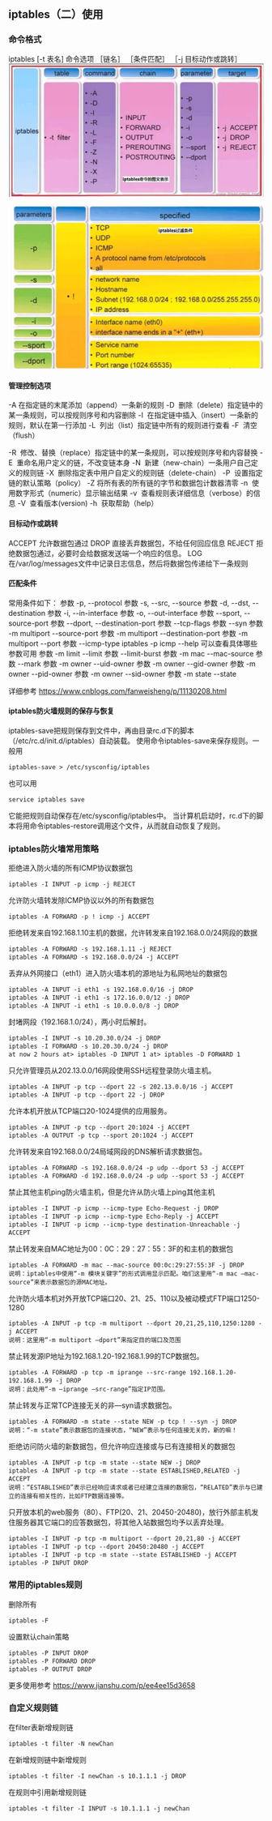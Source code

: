 ## iptables（二）使用
### 命令格式
iptables [-t 表名] 命令选项 ［链名］ ［条件匹配］ ［-j 目标动作或跳转］
![](images/iptables使用.png)

![](images/iptablesparm.png)

#### 管理控制选项
-A  在指定链的末尾添加（append）一条新的规则
-D  删除（delete）指定链中的某一条规则，可以按规则序号和内容删除
-I  在指定链中插入（insert）一条新的规则，默认在第一行添加
-L  列出（list）指定链中所有的规则进行查看
-F  清空（flush）

-R  修改、替换（replace）指定链中的某一条规则，可以按规则序号和内容替换
-E  重命名用户定义的链，不改变链本身
-N  新建（new-chain）一条用户自己定义的规则链
-X  删除指定表中用户自定义的规则链（delete-chain）
-P  设置指定链的默认策略（policy）
-Z  将所有表的所有链的字节和数据包计数器清零
-n  使用数字形式（numeric）显示输出结果
-v  查看规则表详细信息（verbose）的信息
-V  查看版本(version)
-h  获取帮助（help）

#### 目标动作或跳转
ACCEPT 允许数据包通过
DROP 直接丢弃数据包，不给任何回应信息
REJECT 拒绝数据包通过，必要时会给数据发送端一个响应的信息。
LOG在/var/log/messages文件中记录日志信息，然后将数据包传递给下一条规则

#### 匹配条件
常用条件如下：
参数 -p, --protocol
参数 -s, --src, --source
参数 -d, --dst, --destination
参数 -i, --in-interface
参数 -o, --out-interface
参数 --sport, --source-port
参数 --dport, --destination-port
参数 --tcp-flags
参数 --syn
参数 -m multiport --source-port
参数 -m multiport --destination-port
参数 -m multiport --port
参数 --icmp-type
iptables -p icmp --help 可以查看具体哪些参数可用
参数 -m limit --limit
参数 --limit-burst
参数 -m mac --mac-source
参数 --mark
参数 -m owner --uid-owner
参数 -m owner --gid-owner
参数 -m owner --pid-owner
参数 -m owner --sid-owner
参数 -m state --state

详细参考
https://www.cnblogs.com/fanweisheng/p/11130208.html

#### iptables防火墙规则的保存与恢复
iptables-save把规则保存到文件中，再由目录rc.d下的脚本（/etc/rc.d/init.d/iptables）自动装载。
使用命令iptables-save来保存规则。一般用
```
iptables-save > /etc/sysconfig/iptables
```
也可以用
```
service iptables save
```
它能把规则自动保存在/etc/sysconfig/iptables中。
当计算机启动时，rc.d下的脚本将用命令iptables-restore调用这个文件，从而就自动恢复了规则。


### iptables防火墙常用策略
拒绝进入防火墙的所有ICMP协议数据包
```
iptables -I INPUT -p icmp -j REJECT
```
允许防火墙转发除ICMP协议以外的所有数据包 
```
iptables -A FORWARD -p ! icmp -j ACCEPT
```
拒绝转发来自192.168.1.10主机的数据，允许转发来自192.168.0.0/24网段的数据
```
iptables -A FORWARD -s 192.168.1.11 -j REJECT
iptables -A FORWARD -s 192.168.0.0/24 -j ACCEPT
```
丢弃从外网接口（eth1）进入防火墙本机的源地址为私网地址的数据包
```
iptables -A INPUT -i eth1 -s 192.168.0.0/16 -j DROP
iptables -A INPUT -i eth1 -s 172.16.0.0/12 -j DROP
iptables -A INPUT -i eth1 -s 10.0.0.0/8 -j DROP
```
封堵网段（192.168.1.0/24），两小时后解封。
```
iptables -I INPUT -s 10.20.30.0/24 -j DROP
iptables -I FORWARD -s 10.20.30.0/24 -j DROP
at now 2 hours at> iptables -D INPUT 1 at> iptables -D FORWARD 1
```
只允许管理员从202.13.0.0/16网段使用SSH远程登录防火墙主机。
```
iptables -A INPUT -p tcp --dport 22 -s 202.13.0.0/16 -j ACCEPT
iptables -A INPUT -p tcp --dport 22 -j DROP
```
允许本机开放从TCP端口20-1024提供的应用服务。
```
iptables -A INPUT -p tcp --dport 20:1024 -j ACCEPT
iptables -A OUTPUT -p tcp --sport 20:1024 -j ACCEPT
```
允许转发来自192.168.0.0/24局域网段的DNS解析请求数据包。
```
iptables -A FORWARD -s 192.168.0.0/24 -p udp --dport 53 -j ACCEPT
iptables -A FORWARD -d 192.168.0.0/24 -p udp --sport 53 -j ACCEPT
```
禁止其他主机ping防火墙主机，但是允许从防火墙上ping其他主机
```
iptables -I INPUT -p icmp --icmp-type Echo-Request -j DROP
iptables -I INPUT -p icmp --icmp-type Echo-Reply -j ACCEPT
iptables -I INPUT -p icmp --icmp-type destination-Unreachable -j ACCEPT
```
禁止转发来自MAC地址为00：0C：29：27：55：3F的和主机的数据包
```
iptables -A FORWARD -m mac --mac-source 00:0c:29:27:55:3F -j DROP
说明：iptables中使用“-m 模块关键字”的形式调用显示匹配。咱们这里用“-m mac –mac-source”来表示数据包的源MAC地址。
```
允许防火墙本机对外开放TCP端口20、21、25、110以及被动模式FTP端口1250-1280
```
iptables -A INPUT -p tcp -m multiport --dport 20,21,25,110,1250:1280 -j ACCEPT
说明：这里用“-m multiport –dport”来指定目的端口及范围
```
禁止转发源IP地址为192.168.1.20-192.168.1.99的TCP数据包。
```
iptables -A FORWARD -p tcp -m iprange --src-range 192.168.1.20-192.168.1.99 -j DROP
说明：此处用“-m –iprange –src-range”指定IP范围。
```
禁止转发与正常TCP连接无关的非—syn请求数据包。
```
iptables -A FORWARD -m state --state NEW -p tcp ! --syn -j DROP
说明：“-m state”表示数据包的连接状态，“NEW”表示与任何连接无关的，新的嘛！
```
拒绝访问防火墙的新数据包，但允许响应连接或与已有连接相关的数据包
```
iptables -A INPUT -p tcp -m state --state NEW -j DROP
iptables -A INPUT -p tcp -m state --state ESTABLISHED,RELATED -j ACCEPT
说明：“ESTABLISHED”表示已经响应请求或者已经建立连接的数据包，“RELATED”表示与已建立的连接有相关性的，比如FTP数据连接等。
```
只开放本机的web服务（80）、FTP(20、21、20450-20480)，放行外部主机发住服务器其它端口的应答数据包，将其他入站数据包均予以丢弃处理。
```
iptables -I INPUT -p tcp -m multiport --dport 20,21,80 -j ACCEPT
iptables -I INPUT -p tcp --dport 20450:20480 -j ACCEPT
iptables -I INPUT -p tcp -m state --state ESTABLISHED -j ACCEPT
iptables -P INPUT DROP
```

### 常用的iptables规则
删除所有
```
iptables -F
```
设置默认chain策略
```
iptables -P INPUT DROP
iptables -P FORWARD DROP
iptables -P OUTPUT DROP
```
更多使用参考
https://www.jianshu.com/p/ee4ee15d3658


### 自定义规则链
在filter表新增规则链
```
iptables -t filter -N newChan
```
在新增规则链中新增规则
```
iptables -t filter -I newChan -s 10.1.1.1 -j DROP
```
在规则中引用新增规则链
```
iptables -t filter -I INPUT -s 10.1.1.1 -j newChan
```